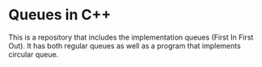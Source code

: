 # Queues in C++
This is a repository that includes the implementation queues (First In First Out). It has both regular queues as well as a program that implements circular queue.
